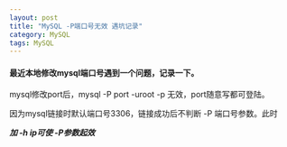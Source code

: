 ```yaml
---
layout: post
title: "MySQL -P端口号无效 遇坑记录"
category: MySQL
tags: MySQL
---
```



#### 最近本地修改mysql端口号遇到一个问题，记录一下。

mysql修改port后，mysql -P port -uroot -p 无效，port随意写都可登陆。

因为mysql链接时默认端口号3306，链接成功后不判断 -P 端口号参数。此时

***加 -h ip可使 -P参数起效*** 